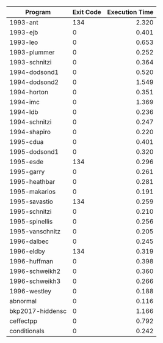 | Program | Exit Code | Execution Time |
| ------- |:--------- | --------------:|
| 1993-ant | 134 | 2.320 |
| 1993-ejb | 0 | 0.401 |
| 1993-leo | 0 | 0.653 |
| 1993-plummer | 0 | 0.252 |
| 1993-schnitzi | 0 | 0.364 |
| 1994-dodsond1 | 0 | 0.520 |
| 1994-dodsond2 | 0 | 1.549 |
| 1994-horton | 0 | 0.351 |
| 1994-imc | 0 | 1.369 |
| 1994-ldb | 0 | 0.236 |
| 1994-schnitzi | 0 | 0.247 |
| 1994-shapiro | 0 | 0.220 |
| 1995-cdua | 0 | 0.401 |
| 1995-dodsond1 | 0 | 0.320 |
| 1995-esde | 134 | 0.296 |
| 1995-garry | 0 | 0.261 |
| 1995-heathbar | 0 | 0.281 |
| 1995-makarios | 0 | 0.191 |
| 1995-savastio | 134 | 0.259 |
| 1995-schnitzi | 0 | 0.210 |
| 1995-spinellis | 0 | 0.256 |
| 1995-vanschnitz | 0 | 0.205 |
| 1996-dalbec | 0 | 0.245 |
| 1996-eldby | 134 | 0.319 |
| 1996-huffman | 0 | 0.398 |
| 1996-schweikh2 | 0 | 0.360 |
| 1996-schweikh3 | 0 | 0.266 |
| 1996-westley | 0 | 0.188 |
| abnormal | 0 | 0.116 |
| bkp2017-hiddensc | 0 | 1.166 |
| ceffectpp | 0 | 0.792 |
| conditionals | 0 | 0.242 |
